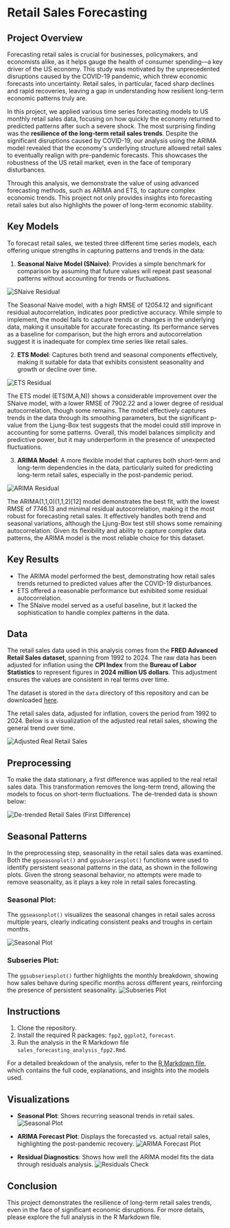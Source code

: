 # Retail Sales Forecasting

## Project Overview

Forecasting retail sales is crucial for businesses, policymakers, and economists alike, as it helps gauge the health of consumer spending—a key driver of the US economy. This study was motivated by the unprecedented disruptions caused by the COVID-19 pandemic, which threw economic forecasts into uncertainty. Retail sales, in particular, faced sharp declines and rapid recoveries, leaving a gap in understanding how resilient long-term economic patterns truly are.

In this project, we applied various time series forecasting models to US monthly retail sales data, focusing on how quickly the economy returned to predicted patterns after such a severe shock. The most surprising finding was the **resilience of the long-term retail sales trends**. Despite the significant disruptions caused by COVID-19, our analysis using the ARIMA model revealed that the economy's underlying structure allowed retail sales to eventually realign with pre-pandemic forecasts. This showcases the robustness of the US retail market, even in the face of temporary disturbances.

Through this analysis, we demonstrate the value of using advanced forecasting methods, such as ARIMA and ETS, to capture complex economic trends. This project not only provides insights into forecasting retail sales but also highlights the power of long-term economic stability.

## Key Models

To forecast retail sales, we tested three different time series models, each offering unique strengths in capturing patterns and trends in the data:

1. **Seasonal Naive Model (SNaive)**: Provides a simple benchmark for comparison by assuming that future values will repeat past seasonal patterns without accounting for trends or fluctuations.

![SNaive Residual](images/Residuals_from_Seasonal_naive_method.png)

The Seasonal Naive model, with a high RMSE of 12054.12 and significant residual autocorrelation, indicates poor predictive accuracy. While simple to implement, the model fails to capture trends or changes in the underlying data, making it unsuitable for accurate forecasting. Its performance serves as a baseline for comparison, but the high errors and autocorrelation suggest it is inadequate for complex time series like retail sales.

2. **ETS Model**: Captures both trend and seasonal components effectively, making it suitable for data that exhibits consistent seasonality and growth or decline over time.

![ETS Residual](images/Residuals_from_ETS(M,A,N).png) 

The ETS model (ETS(M,A,N)) shows a considerable improvement over the SNaive model, with a lower RMSE of 7902.22 and a lower degree of residual autocorrelation, though some remains. The model effectively captures trends in the data through its smoothing parameters, but the significant p-value from the Ljung-Box test suggests that the model could still improve in accounting for some patterns. Overall, this model balances simplicity and predictive power, but it may underperform in the presence of unexpected fluctuations.

3. **ARIMA Model**: A more flexible model that captures both short-term and long-term dependencies in the data, particularly suited for predicting long-term retail sales, especially in the post-pandemic period.

![ARIMA Residual](images/Residuals_from_ARIMA(1,1,0)(1,1,2)[12].png)

The ARIMA(1,1,0)(1,1,2)[12] model demonstrates the best fit, with the lowest RMSE of 7746.13 and minimal residual autocorrelation, making it the most robust for forecasting retail sales. It effectively handles both trend and seasonal variations, although the Ljung-Box test still shows some remaining autocorrelation. Given its flexibility and ability to capture complex data patterns, the ARIMA model is the most reliable choice for this dataset.

## Key Results
- The ARIMA model performed the best, demonstrating how retail sales trends returned to predicted values after the COVID-19 disturbances.
- ETS offered a reasonable performance but exhibited some residual autocorrelation.
- The SNaive model served as a useful baseline, but it lacked the sophistication to handle complex patterns in the data.

## Data
The retail sales data used in this analysis comes from the **FRED Advanced Retail Sales dataset**, spanning from 1992 to 2024. The raw data has been adjusted for inflation using the **CPI Index** from the **Bureau of Labor Statistics** to represent figures in **2024 million US dollars**. This adjustment ensures the values are consistent in real terms over time.

The dataset is stored in the `data` directory of this  repository and can be downloaded [here](data/retail_sales.csv).

The retail sales data, adjusted for inflation, covers the period from 1992 to 2024. Below is a visualization of the adjusted real retail sales, showing the general trend over time.

![Adjusted Real Retail Sales](images/Real_US_Retail_Sales.png)

## Preprocessing
To make the data stationary, a first difference was applied to the real retail sales data. This transformation removes the long-term trend, allowing the models to focus on short-term fluctuations. The de-trended data is shown below:

![De-trended Retail Sales (First Difference)](images/Change_in_Real_US_Retail_Sales.png)

## Seasonal Patterns

In the preprocessing step, seasonality in the retail sales data was examined. Both the `ggseasonplot()` and `ggsubseriesplot()` functions were used to identify persistent seasonal patterns in the data, as shown in the following plots. Given the strong seasonal behavior, no attempts were made to remove seasonality, as it plays a key role in retail sales forecasting.

### Seasonal Plot:
The `ggseasonplot()` visualizes the seasonal changes in retail sales across multiple years, clearly indicating consistent peaks and troughs in certain months.

![Seasonal Plot](images/Seasonal_Plot_Change_in_Retail_Sales.png)

### Subseries Plot:
The `ggsubseriesplot()` further highlights the monthly breakdown, showing how sales behave during specific months across different years, reinforcing the presence of persistent seasonality.
![Subseries Plot](images/Subseries_Plot.png)

## Instructions
1. Clone the repository.
2. Install the required R packages: `fpp2`, `ggplot2`, `forecast`.
3. Run the analysis in the R Markdown file `sales_forecasting_analysis_fpp2.Rmd`.

For a detailed breakdown of the analysis, refer to the [R Markdown file](`sales_forecasting_analysis_fpp2.Rmd`), which contains the full code, explanations, and insights into the models used.

## Visualizations
- **Seasonal Plot**: Shows recurring seasonal trends in retail sales.
  ![Seasonal Plot](link-to-image)
  
- **ARIMA Forecast Plot**: Displays the forecasted vs. actual retail sales, highlighting the post-pandemic recovery.
  ![ARIMA Forecast Plot](link-to-image)

- **Residual Diagnostics**: Shows how well the ARIMA model fits the data through residuals analysis.
  ![Residuals Check](link-to-image)

## Conclusion
This project demonstrates the resilience of long-term retail sales trends, even in the face of significant economic disruptions. For more details, please explore the full analysis in the R Markdown file.

